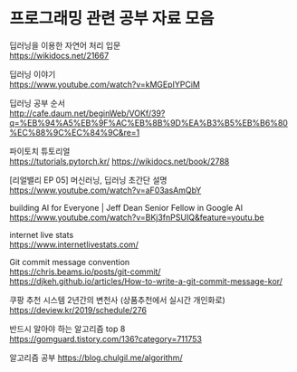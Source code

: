 # 프로그래밍 관련 공부 자료 모음 

딥러닝을 이용한 자연어 처리 입문</br>
https://wikidocs.net/21667

딥러닝 이야기</br>
https://www.youtube.com/watch?v=kMGEpIYPCiM

딥러닝 공부 순서</br>
http://cafe.daum.net/beginWeb/VOKf/39?q=%EB%94%A5%EB%9F%AC%EB%8B%9D%EA%B3%B5%EB%B6%80%EC%88%9C%EC%84%9C&re=1

파이토치 튜토리얼</br>
https://tutorials.pytorch.kr/
https://wikidocs.net/book/2788

[리얼밸리 EP 05] 머신러닝, 딥러닝 초간단 설명</br>
https://www.youtube.com/watch?v=aF03asAmQbY

building AI for Everyone | Jeff Dean Senior Fellow in Google AI</br>
https://www.youtube.com/watch?v=BKj3fnPSUIQ&feature=youtu.be

internet live stats</br>
https://www.internetlivestats.com/

Git commit message convention</br>
https://chris.beams.io/posts/git-commit/</br>
https://djkeh.github.io/articles/How-to-write-a-git-commit-message-kor/

쿠팡 추천 시스템 2년간의 변천사 (상품추천에서 실시간 개인화로)</br>
https://deview.kr/2019/schedule/276

반드시 알아야 하는 알고리즘 top 8 <br>
https://gomguard.tistory.com/136?category=711753

알고리즘 공부
https://blog.chulgil.me/algorithm/

